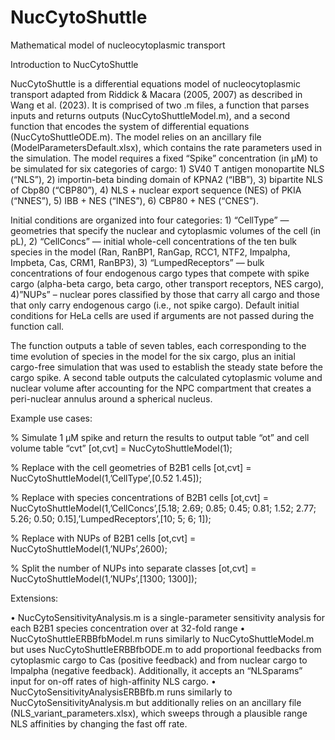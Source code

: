 # NucCytoShuttle
Mathematical model of nucleocytoplasmic transport

Introduction to NucCytoShuttle

NucCytoShuttle is a differential equations model of nucleocytoplasmic transport adapted from Riddick & Macara (2005, 2007) as described in Wang et al. (2023).  It is comprised of two .m files, a function that parses inputs and returns outputs (NucCytoShuttleModel.m), and a second function that encodes the system of differential equations (NucCytoShuttleODE.m).  The model relies on an ancillary file (ModelParametersDefault.xlsx), which contains the rate parameters used in the simulation.  The model requires a fixed “Spike” concentration (in µM) to be simulated for six categories of cargo:  1) SV40 T antigen monopartite NLS (“NLS”), 2) importin-beta binding domain of KPNA2 (“IBB”), 3) bipartite NLS of Cbp80 (“CBP80”), 4) NLS + nuclear export sequence (NES) of PKIA (“NNES”), 5) IBB + NES (“INES”), 6) CBP80 + NES (“CNES”).

Initial conditions are organized into four categories:  1) “CellType” — geometries that specify the nuclear and cytoplasmic volumes of the cell (in pL), 2) “CellConcs” — initial whole-cell concentrations of the ten bulk species in the model (Ran, RanBP1, RanGap, RCC1, NTF2, Impalpha, Impbeta, Cas, CRM1, RanBP3), 3) “LumpedReceptors” — bulk concentrations of four endogenous cargo types that compete with spike cargo (alpha-beta cargo, beta cargo, other transport receptors, NES cargo), 4)”NUPs” – nuclear pores classified by those that carry all cargo and those that only carry endogenous cargo (i.e., not spike cargo).  Default initial conditions for HeLa cells are used if arguments are not passed during the function call.

The function outputs a table of seven tables, each corresponding to the time evolution of species in the model for the six cargo, plus an initial cargo-free simulation that was used to establish the steady state before the cargo spike.  A second table outputs the calculated cytoplasmic volume and nuclear volume after accounting for the NPC compartment that creates a peri-nuclear annulus around a spherical nucleus.


Example use cases:

% Simulate 1 µM spike and return the results to output table “ot” and cell volume table “cvt”
[ot,cvt] = NucCytoShuttleModel(1);

% Replace with the cell geometries of B2B1 cells
[ot,cvt] = NucCytoShuttleModel(1,’CellType’,[0.52 1.45]);

% Replace with species concentrations of B2B1 cells
[ot,cvt] = NucCytoShuttleModel(1,’CellConcs’,[5.18; 2.69; 0.85; 0.45; 0.81; 1.52; 2.77; 5.26; 0.50; 0.15],’LumpedReceptors’,[10; 5; 6; 1]);

% Replace with NUPs of B2B1 cells
[ot,cvt] = NucCytoShuttleModel(1,’NUPs’,2600);

% Split the number of NUPs into separate classes
[ot,cvt] = NucCytoShuttleModel(1,’NUPs’,[1300; 1300]);


Extensions:

• NucCytoSensitivityAnalysis.m is a single-parameter sensitivity analysis for each B2B1 species concentration over at 32-fold range
• NucCytoShuttleERBBfbModel.m runs similarly to NucCytoShuttleModel.m but uses NucCytoShuttleERBBfbODE.m to add proportional feedbacks from cytoplasmic cargo to Cas (positive feedback) and from nuclear cargo to Impalpha (negative feedback).  Additionally, it accepts an “NLSparams” input for on-off rates of high-affinity NLS cargo.
• NucCytoSensitivityAnalysisERBBfb.m runs similarly to NucCytoSensitivityAnalysis.m but additionally relies on an ancillary file (NLS_variant_parameters.xlsx), which sweeps through a plausible range NLS affinities by changing the fast off rate.

